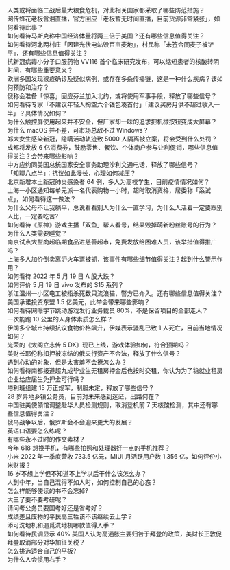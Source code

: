 人类或将面临二战后最大粮食危机，对此相关国家都采取了哪些防范措施？  
网传蜂花老板含泪直播，官方回应「老板暂无时间直播，目前货源非常紧张」，如何看待此事？  
如何看待马斯克称中国经济体量将两三倍于美国？还有哪些信息值得关注？  
如何看待河北两村庄「因建光伏电站毁百亩麦地」，村民称「未签合同麦子被铲平」，还有哪些信息值得关注？  
抗新冠病毒小分子口服药物 VV116 首个临床研究发布，可以缩短患者的核酸转阴时间，有哪些重要意义？  
欧洲多国发现猴痘确诊及疑似病例，或存在多条传播链，这是一种什么疾病？该如何预防和治疗？  
俄称会准备「惊喜」回应芬兰加入北约，或将使用军事手段，释放了哪些信号？  
如何看待专家「不建议年轻人掏空六个钱包凑首付」「建议买房月供不超过收入一半」？具体情况如何？  
为什么触控屏使用起来并不安全，但厂家却一味的追求把机械按钮变成大屏幕？  
为什么 macOS 并不差，可市场总敌不过 Windows？  
郑大女生感染新冠，隐瞒活动轨迹致 5000 人隔离被立案，将会受到什么处罚？  
成都将发放 6 亿消费券，鼓励零售、餐饮、个体商户参与让利促销，哪些信息值得关注？会带来哪些影响？  
中方应约同美国总统国家安全事务助理沙利文通电话，释放了哪些信号？  
「知聊八点半」：抗议如此漫长，心理如何减压？  
北京新增本土新冠肺炎感染者 64 例，多人为高校学生，目前疫情情况如何？  
上海一小区通知每单元派一名代表购物一小时，超时取消资格，居委称「系试点」，如何看待这一做法？  
为什么父母不让我躺平，总说看看别人为什么一直学习，为什么人活着一定要跟别人比，一定要吃苦?  
如何看待《原神》游戏主播「双鱼」帮人看号，结果毁掉萌新粉丝账号的行为？  
为什么人类需要睡觉？  
南京试点大型商超临期食品进慈善超市，免费发放给困难人员，该举措值得推广吗？  
上海多人加价倒卖离沪火车票被抓，该事件有哪些细节值得关注？起到什么警示作用？  
如何看待 2022 年 5 月 19 日 A 股大跌？  
如何评价 5 月 19 日 vivo 发布的 S15 系列？  
浙江温州一小区电工被指杀死数只流浪猫，警方已介入。还有哪些信息值得关注？  
美国承诺投资东盟 1.5 亿美元，此举会带来哪些影响？  
如何看待网曝字节跳动游戏发行业务裁员 80%，不是保留项目的全部走人？  
一次能跑 10 公里的人身体素质怎么样？  
伊朗多个城市持续抗议食物价格飙升，伊媒表示骚乱已致 1 人死亡，目前当地情况如何？  
光荣的《太阁立志传 5 DX》现已上线，游戏体验如何，符合预期吗？  
美财长耶伦称扣押被冻结的俄央行资产不合法，释放了什么信号？  
遇到心动的对象，但是太害羞不会撩怎么办？  
如何看待南都报道超九成毕业生无租房押金后也按时交租，你认为为了稳就业租房企业给应届生免押金可行吗？  
塔利班组建 15 万正规军，制服未定，释放了哪些信号？  
28 岁异地乡镇公务员，目前对未来感到迷茫，出路何在？  
中国驻美使领馆调整赴华人员检测规则，取消登机前 7 天核酸检测，其中还有哪些信息值得关注？  
俄乌战争以后，俄罗斯会不会迎来更大的发展？  
英语口语要怎么练呢？  
有哪些永不过时的作文素材？  
今年 618 想换手机，有哪些拍照和处理器好一点的手机推荐？  
小米 2022 年一季度营收 733.5 亿元，MIUI 月活跃用户数 1.356 亿，如何评价小米财报？  
16 岁不想上学但不知道不上学以后干什么该怎么办？  
人到中年，当自己混得不如人时，如何控制自己的心态？  
怎么样能够使读的书不会忘掉?  
大三了要不要考研呢？  
请问考公务员要国考好还是省考好？  
成绩差且废物的平民高三牲该不该继续去上学？  
添可洗地机和追觅洗地机哪款值得入手？  
如何看待民调显示 40% 美国人认为高通胀主要归咎于拜登的政策，美财长正敦促拜登取消部分对华加征关税？  
怎么挑选适合自己的平板?  
为什么人会惯用右手？  
